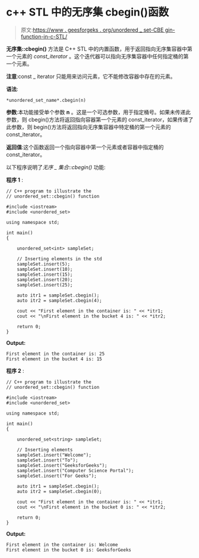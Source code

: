 # c++ STL 中的无序集 cbegin()函数

> 原文:[https://www . geesforgeks . org/unordered _ set-CBE gin-function-in-c-STL/](https://www.geeksforgeeks.org/unordered_set-cbegin-function-in-c-stl/)

**无序集::cbegin()** 方法是 C++ STL 中的内置函数，用于返回指向无序集容器中第一个元素的 *const_iterator* 。这个迭代器可以指向无序集容器中任何指定桶的第一个元素。

**注意**:const _ iterator 只能用来访问元素，它不能修改容器中存在的元素。

**语法**:

```
*unordered_set_name*.cbegin(n)

```

**参数**:本功能接受单个参数 **n** 。这是一个可选参数，用于指定桶号。如果未传递此参数，则 cbegin()方法将返回指向容器第一个元素的 const_iterator，如果传递了此参数，则 begin()方法将返回指向无序集容器中特定桶的第一个元素的 const_iterator。

**返回值**:这个函数返回一个指向容器中第一个元素或者容器中指定桶的 const_iterator。

以下程序说明了*无序 _ 集合::cbegin()* 功能:

**程序 1** :

```
// C++ program to illustrate the
// unordered_set::cbegin() function

#include <iostream>
#include <unordered_set>

using namespace std;

int main()
{

    unordered_set<int> sampleSet;

    // Inserting elements in the std
    sampleSet.insert(5);
    sampleSet.insert(10);
    sampleSet.insert(15);
    sampleSet.insert(20);
    sampleSet.insert(25);

    auto itr1 = sampleSet.cbegin();
    auto itr2 = sampleSet.cbegin(4);

    cout << "First element in the container is: " << *itr1;
    cout << "\nFirst element in the bucket 4 is: " << *itr2;

    return 0;
}
```

**Output:**

```
First element in the container is: 25
First element in the bucket 4 is: 15

```

**程序 2** :

```
// C++ program to illustrate the
// unordered_set::cbegin() function

#include <iostream>
#include <unordered_set>

using namespace std;

int main()
{

    unordered_set<string> sampleSet;

    // Inserting elements
    sampleSet.insert("Welcome");
    sampleSet.insert("To");
    sampleSet.insert("GeeksforGeeks");
    sampleSet.insert("Computer Science Portal");
    sampleSet.insert("For Geeks");

    auto itr1 = sampleSet.cbegin();
    auto itr2 = sampleSet.cbegin(0);

    cout << "First element in the container is: " << *itr1;
    cout << "\nFirst element in the bucket 0 is: " << *itr2;

    return 0;
}
```

**Output:**

```
First element in the container is: Welcome
First element in the bucket 0 is: GeeksforGeeks

```
